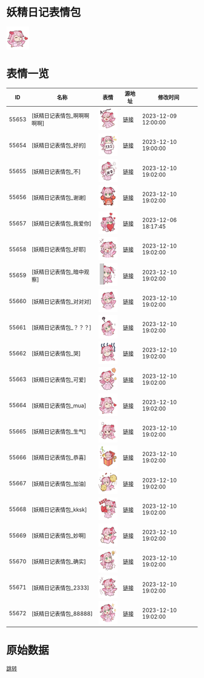 # 妖精日记表情包

<img src="./cover.png" height="60" alt="cover" />

# 表情一览

|ID|名称|表情|源地址|修改时间|
|----|----|----|----|----|
|55653|[妖精日记表情包_啊啊啊啊啊]|<img src="./pic/055653_%5B妖精日记表情包_啊啊啊啊啊%5D.png" height="60" alt="啊啊啊啊啊"/>|[链接](https://i0.hdslb.com/bfs/garb/d4f5040b1aea2e690c55be513dad822c429cbb00.png)|2023-12-09 12:00:00|
|55654|[妖精日记表情包_好的]|<img src="./pic/055654_%5B妖精日记表情包_好的%5D.png" height="60" alt="好的"/>|[链接](https://i0.hdslb.com/bfs/garb/6612c0a0e3efd66c8a39e20a76668390bcef326f.png)|2023-12-10 19:00:00|
|55655|[妖精日记表情包_不]|<img src="./pic/055655_%5B妖精日记表情包_不%5D.png" height="60" alt="不"/>|[链接](https://i0.hdslb.com/bfs/garb/a089ae7a6a7753225dd30d1e80eb8dc76cc420ed.png)|2023-12-10 19:02:00|
|55656|[妖精日记表情包_谢谢]|<img src="./pic/055656_%5B妖精日记表情包_谢谢%5D.png" height="60" alt="谢谢"/>|[链接](https://i0.hdslb.com/bfs/garb/3531c4c3f85a9fde0e08713822379cdde2325b0c.png)|2023-12-10 19:02:00|
|55657|[妖精日记表情包_我爱你]|<img src="./pic/055657_%5B妖精日记表情包_我爱你%5D.png" height="60" alt="我爱你"/>|[链接](https://i0.hdslb.com/bfs/garb/bd51171ba351d509e9360337dadb480ed8d59c86.png)|2023-12-06 18:17:45|
|55658|[妖精日记表情包_好耶]|<img src="./pic/055658_%5B妖精日记表情包_好耶%5D.png" height="60" alt="好耶"/>|[链接](https://i0.hdslb.com/bfs/garb/868f8d14e5f5c60a063f8f45bc74f2320c0b2826.png)|2023-12-10 19:02:00|
|55659|[妖精日记表情包_暗中观察]|<img src="./pic/055659_%5B妖精日记表情包_暗中观察%5D.png" height="60" alt="暗中观察"/>|[链接](https://i0.hdslb.com/bfs/garb/d5e4989951f972e66789041f71e431f15fcef610.png)|2023-12-10 19:02:00|
|55660|[妖精日记表情包_对对对]|<img src="./pic/055660_%5B妖精日记表情包_对对对%5D.png" height="60" alt="对对对"/>|[链接](https://i0.hdslb.com/bfs/garb/ba8039980a2c12241c74884764c0900474a91ba5.png)|2023-12-10 19:02:00|
|55661|[妖精日记表情包_？？？]|<img src="./pic/055661_%5B妖精日记表情包_？？？%5D.png" height="60" alt="？？？"/>|[链接](https://i0.hdslb.com/bfs/garb/502354bc0920594ad231034adf827359c84f3101.png)|2023-12-10 19:02:00|
|55662|[妖精日记表情包_哭]|<img src="./pic/055662_%5B妖精日记表情包_哭%5D.png" height="60" alt="哭"/>|[链接](https://i0.hdslb.com/bfs/garb/6289377297dd57b811008d3326205811b941d3be.png)|2023-12-10 19:02:00|
|55663|[妖精日记表情包_可爱]|<img src="./pic/055663_%5B妖精日记表情包_可爱%5D.png" height="60" alt="可爱"/>|[链接](https://i0.hdslb.com/bfs/garb/b52dc106cd4afaa42bb3cdb693efa15fd6702018.png)|2023-12-10 19:02:00|
|55664|[妖精日记表情包_mua]|<img src="./pic/055664_%5B妖精日记表情包_mua%5D.png" height="60" alt="mua"/>|[链接](https://i0.hdslb.com/bfs/garb/b4609b47bd976cf137c6874f175118396f552c86.png)|2023-12-10 19:02:00|
|55665|[妖精日记表情包_生气]|<img src="./pic/055665_%5B妖精日记表情包_生气%5D.png" height="60" alt="生气"/>|[链接](https://i0.hdslb.com/bfs/garb/c27aeeeb997cf7236403c722c8a911e3e81025d6.png)|2023-12-10 19:02:00|
|55666|[妖精日记表情包_恭喜]|<img src="./pic/055666_%5B妖精日记表情包_恭喜%5D.png" height="60" alt="恭喜"/>|[链接](https://i0.hdslb.com/bfs/garb/7f5d2bd92af8f99361f79a07ce899f0e3d5a3eea.png)|2023-12-10 19:02:00|
|55667|[妖精日记表情包_加油]|<img src="./pic/055667_%5B妖精日记表情包_加油%5D.png" height="60" alt="加油"/>|[链接](https://i0.hdslb.com/bfs/garb/4279c588f8548b48ccf4f70f4366032ce1d98f11.png)|2023-12-10 19:02:00|
|55668|[妖精日记表情包_kksk]|<img src="./pic/055668_%5B妖精日记表情包_kksk%5D.png" height="60" alt="kksk"/>|[链接](https://i0.hdslb.com/bfs/garb/736fefffd6a6cdc82752d160ed57f212c4cbc65d.png)|2023-12-10 19:02:00|
|55669|[妖精日记表情包_妙啊]|<img src="./pic/055669_%5B妖精日记表情包_妙啊%5D.png" height="60" alt="妙啊"/>|[链接](https://i0.hdslb.com/bfs/garb/50d453508941ec09c493272c5df0c5d6d092f829.png)|2023-12-10 19:02:00|
|55670|[妖精日记表情包_确实]|<img src="./pic/055670_%5B妖精日记表情包_确实%5D.png" height="60" alt="确实"/>|[链接](https://i0.hdslb.com/bfs/garb/148cc62bb2ea19870f31d34702a3ae8923794050.png)|2023-12-10 19:02:00|
|55671|[妖精日记表情包_2333]|<img src="./pic/055671_%5B妖精日记表情包_2333%5D.png" height="60" alt="2333"/>|[链接](https://i0.hdslb.com/bfs/garb/cd2414f371bff7df4603e88fbe4c50ac5f74fa93.png)|2023-12-10 19:02:00|
|55672|[妖精日记表情包_88888]|<img src="./pic/055672_%5B妖精日记表情包_88888%5D.png" height="60" alt="88888"/>|[链接](https://i0.hdslb.com/bfs/garb/b3cae2d689261d4e0c434a7333f3f76fc24bbcd4.png)|2023-12-10 19:02:00|

# 原始数据

[跳转](./raw.json)

